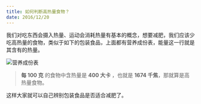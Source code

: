 ```yaml
---
title: 如何判断高热量食物？
date: 2016/12/20
---
```


我们对吃东西会摄入热量、运动会消耗热量有基本的概念，想要减肥，我们应该少吃高热量的食物，类似于如下的包装食品，上面都有营养成份表，能量这一行就是其含有的热量。

![营养成份表](/images/zh-nutrition-facts.jpeg)

> **每 100 克** 的食物中含热量是 **400 大卡** ，也就是 **1674 千焦**，那就算是高热量食物。

这样大家就可以自己辨别包装食品是否适合减肥了。